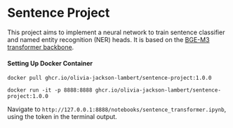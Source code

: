 # Sentence Project

This project aims to implement a neural network to train sentence classifier and named entity recognition (NER) heads. It is based on the [BGE-M3 transformer backbone](https://huggingface.co/BAAI/bge-m3).

#### Setting Up Docker Container
```
docker pull ghcr.io/olivia-jackson-lambert/sentence-project:1.0.0
```

```
docker run -it -p 8888:8888 ghcr.io/olivia-jackson-lambert/sentence-project:1.0.0
```

Navigate to `http://127.0.0.1:8888/notebooks/sentence_transformer.ipynb`, using the token in the terminal output.
